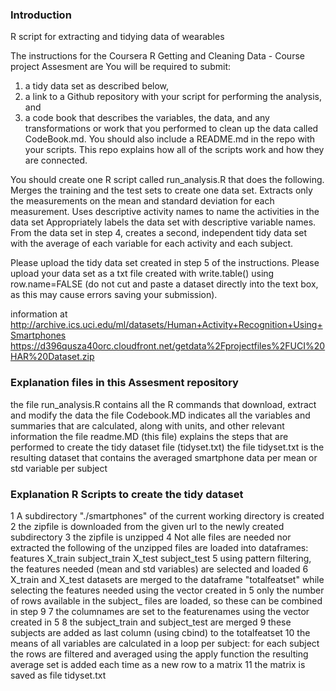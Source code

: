 ### Introduction

R script for extracting and tidying data of wearables

The instructions for the Coursera R Getting and Cleaning Data - Course project Assesment are
You will be required to submit: 
1) a tidy data set as described below, 
2) a link to a Github repository with your script for performing the analysis, and 
3) a code book that describes the variables, the data, and any transformations or work that you performed to clean up the data called CodeBook.md. 
You should also include a README.md in the repo with your scripts. 
This repo explains how all of the scripts work and how they are connected.  

You should create one R script called run_analysis.R that does the following. 
Merges the training and the test sets to create one data set.
Extracts only the measurements on the mean and standard deviation for each measurement. 
Uses descriptive activity names to name the activities in the data set
Appropriately labels the data set with descriptive variable names. 
From the data set in step 4, creates a second, independent tidy data set with the average 
of each variable for each activity and each subject.

Please upload the tidy data set created in step 5 of the instructions. 
Please upload your data set as a txt file created with write.table() using row.name=FALSE 
(do not cut and paste a dataset directly into the text box, as this may cause errors saving your submission).

information at http://archive.ics.uci.edu/ml/datasets/Human+Activity+Recognition+Using+Smartphones 
https://d396qusza40orc.cloudfront.net/getdata%2Fprojectfiles%2FUCI%20HAR%20Dataset.zip 

### Explanation files in this Assesment repository

the file run_analysis.R contains all the R commands that download, extract and modify the data
the file Codebook.MD indicates all the variables and summaries that are calculated, along with units, and other relevant information
the file readme.MD (this file) explains the steps that are performed to create the tidy dataset file (tidyset.txt)
the file tidyset.txt is the resulting dataset that contains the averaged smartphone data per mean or std variable per subject


### Explanation R Scripts to create the tidy dataset

1 A subdirectory "./smartphones" of the current working directory is created 
2 the zipfile is downloaded from the given url to the newly created subdirectory
3 the zipfile is unzipped
4 Not alle files are needed nor extracted the following of the unzipped files are loaded into dataframes:
	features
	X_train
	subject_train
	X_test
	subject_test
5 using pattern filtering, the features needed (mean and std variables) are selected and loaded
6 X_train and X_test datasets are merged to the dataframe "totalfeatset" while selecting the features needed using the vector created in 5
  only the number of rows available in the subject_ files are loaded, so these can be combined in step 9
7 the columnames are set to the featurenames using the vector created in 5
8 the subject_train and subject_test are merged
9 these subjects are added as last column (using cbind) to the totalfeatset
10 the means of all variables are calculated in a loop per subject:
  for each subject the rows are filtered and averaged using the apply function
  the resulting average set is added each time as a new row to a matrix
11 the matrix is saved as file tidyset.txt

